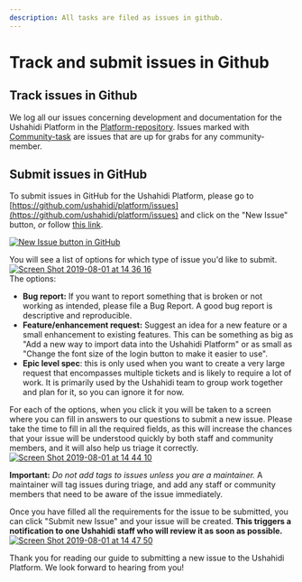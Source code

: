 ```yaml
---
description: All tasks are filed as issues in github.
---
```


# Track and submit issues in Github

## Track issues in Github

We log all our issues concerning development and documentation for the Ushahidi Platform in the [Platform-repository](https://github.com/ushahidi/platform/issues). Issues marked with [Community-task](https://github.com/ushahidi/platform/labels/Community%20Task) are issues that are up for grabs for any community-member.

## Submit issues in GitHub

To submit issues in GitHub for the Ushahidi Platform, please go to [https://github.com/ushahidi/platform/issues](https://github.com/ushahidi/platform/issues) and click on the "New Issue" button, _or_ follow [this link](https://github.com/ushahidi/platform/issues/new/choose).

[![New Issue button in GitHub](https://user-images.githubusercontent.com/2434401/62314495-8a844200-b469-11e9-8439-27ed03ea43c4.png)](https://user-images.githubusercontent.com/2434401/62314495-8a844200-b469-11e9-8439-27ed03ea43c4.png)

You will see a list of options for which type of issue you'd like to submit.  
[![Screen Shot 2019-08-01 at 14 36 16](https://user-images.githubusercontent.com/2434401/62314594-c3241b80-b469-11e9-8b62-115ea30cc150.png)](https://user-images.githubusercontent.com/2434401/62314594-c3241b80-b469-11e9-8b62-115ea30cc150.png)  
The options:

* **Bug report:** If you want to report something that is broken or not working as intended, please file a Bug Report. A good bug report is descriptive and reproducible.
* **Feature/enhancement request:** Suggest an idea for a new feature or a small enhancement to existing features. This can be something as big as "Add a new way to import data into the Ushahidi Platform" or as small as "Change the font size of the login button to make it easier to use".
* **Epic level spec**: this is only used when you want to create a very large request that encompasses multiple tickets and is likely to require a lot of work. It is primarily used by the Ushahidi team to group work together and plan for it, so you can ignore it for now.

For each of the options, when you click it you will be taken to a screen where you can fill in answers to our questions to submit a new issue. Please take the time to fill in all the required fields, as this will increase the chances that your issue will be understood quickly by both staff and community members, and it will also help us triage it correctly.  
[![Screen Shot 2019-08-01 at 14 44 10](https://user-images.githubusercontent.com/2434401/62315024-d7b4e380-b46a-11e9-9829-b737d9d89217.png)](https://user-images.githubusercontent.com/2434401/62315024-d7b4e380-b46a-11e9-9829-b737d9d89217.png)

**Important:** _Do not add tags to issues unless you are a maintainer._ A maintainer will tag issues during triage, and add any staff or community members that need to be aware of the issue immediately.

Once you have filled all the requirements for the issue to be submitted, you can click "Submit new Issue" and your issue will be created. **This triggers a notification to one Ushahidi staff who will review it as soon as possible.**  
[![Screen Shot 2019-08-01 at 14 47 50](https://user-images.githubusercontent.com/2434401/62315262-5b6ed000-b46b-11e9-993f-6ad654d8e138.png)](https://user-images.githubusercontent.com/2434401/62315262-5b6ed000-b46b-11e9-993f-6ad654d8e138.png)

Thank you for reading our guide to submitting a new issue to the Ushahidi Platform. We look forward to hearing from you!

